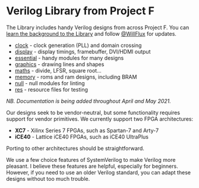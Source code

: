 # Verilog Library from Project F

The Library includes handy Verilog designs from across Project F. You can [learn the background to the Library](https://projectf.io/posts/verilog-library-announcement/) and follow [@WillFlux](https://twitter.com/WillFlux) for updates.

* [clock](clock) - clock generation (PLL) and domain crossing
* [display](display) - display timings, framebuffer, DVI/HDMI output
* [essential](essential) - handy modules for many designs
* [graphics](graphics) - drawing lines and shapes
* [maths](maths) - divide, LFSR, square root...
* [memory](memory) - roms and ram designs, including BRAM
* [null](null) - null modules for linting
* [res](res) - resource files for testing

_NB. Documentation is being added throughout April and May 2021._

Our designs seek to be vendor-neutral, but some functionality requires
support for vendor primitives. We currently support two FPGA architectures:

* **XC7** - Xilinx Series 7 FPGAs, such as Spartan-7 and Arty-7
* **iCE40** - Lattice iCE40 FPGAs, such as iCE40 UltraPlus

Porting to other architectures should be straightforward.

We use a few choice features of SystemVerilog to make Verilog more pleasant. I believe these features are helpful, especially for beginners. However, if you need to use an older Verilog standard, you can adapt these designs without too much trouble.
